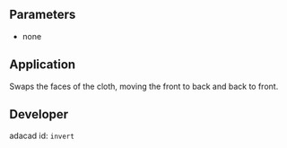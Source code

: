 
## Parameters
- none


## Application
Swaps the faces of the cloth, moving the front to back and back to front.

## Developer
adacad id: `invert`
